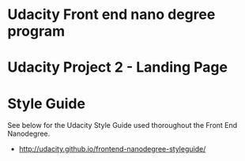 # Udacity Front end nano degree program

# Udacity Project 2 - Landing Page



# Style Guide

See below for the Udacity Style Guide used thoroughout the Front End Nanodegree.

- http://udacity.github.io/frontend-nanodegree-styleguide/
